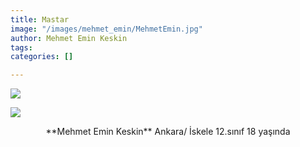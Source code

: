 ```yaml
---
title: Mastar
image: "/images/mehmet_emin/MehmetEmin.jpg"
author: Mehmet Emin Keskin
tags: 
categories: []

---
```

![](/images/mehmet_emin/mehmet_emin1.jpg)

<img class="special-img-class" src="/images/mehmet_emin/mehmet_emin1.jpg"/>

<p align="center">  
**Mehmet Emin Keskin**
Ankara/ İskele  
12.sınıf  
18 yaşında  
</p>